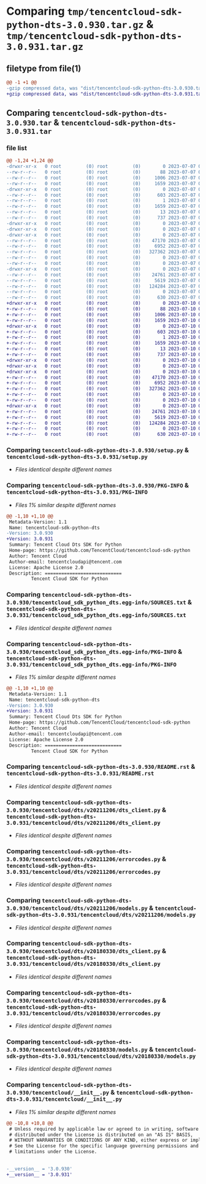 # Comparing `tmp/tencentcloud-sdk-python-dts-3.0.930.tar.gz` & `tmp/tencentcloud-sdk-python-dts-3.0.931.tar.gz`

## filetype from file(1)

```diff
@@ -1 +1 @@
-gzip compressed data, was "dist/tencentcloud-sdk-python-dts-3.0.930.tar", last modified: Fri Jul  7 00:23:02 2023, max compression
+gzip compressed data, was "dist/tencentcloud-sdk-python-dts-3.0.931.tar", last modified: Mon Jul 10 00:39:43 2023, max compression
```

## Comparing `tencentcloud-sdk-python-dts-3.0.930.tar` & `tencentcloud-sdk-python-dts-3.0.931.tar`

### file list

```diff
@@ -1,24 +1,24 @@
-drwxr-xr-x   0 root         (0) root         (0)        0 2023-07-07 00:23:02.000000 tencentcloud-sdk-python-dts-3.0.930/
--rw-r--r--   0 root         (0) root         (0)       88 2023-07-07 00:23:02.000000 tencentcloud-sdk-python-dts-3.0.930/setup.cfg
--rw-r--r--   0 root         (0) root         (0)     1006 2023-07-07 00:23:02.000000 tencentcloud-sdk-python-dts-3.0.930/setup.py
--rw-r--r--   0 root         (0) root         (0)     1659 2023-07-07 00:23:02.000000 tencentcloud-sdk-python-dts-3.0.930/PKG-INFO
-drwxr-xr-x   0 root         (0) root         (0)        0 2023-07-07 00:23:02.000000 tencentcloud-sdk-python-dts-3.0.930/tencentcloud_sdk_python_dts.egg-info/
--rw-r--r--   0 root         (0) root         (0)      603 2023-07-07 00:23:02.000000 tencentcloud-sdk-python-dts-3.0.930/tencentcloud_sdk_python_dts.egg-info/SOURCES.txt
--rw-r--r--   0 root         (0) root         (0)        1 2023-07-07 00:23:02.000000 tencentcloud-sdk-python-dts-3.0.930/tencentcloud_sdk_python_dts.egg-info/dependency_links.txt
--rw-r--r--   0 root         (0) root         (0)     1659 2023-07-07 00:23:02.000000 tencentcloud-sdk-python-dts-3.0.930/tencentcloud_sdk_python_dts.egg-info/PKG-INFO
--rw-r--r--   0 root         (0) root         (0)       13 2023-07-07 00:23:02.000000 tencentcloud-sdk-python-dts-3.0.930/tencentcloud_sdk_python_dts.egg-info/top_level.txt
--rw-r--r--   0 root         (0) root         (0)      737 2023-07-07 00:23:02.000000 tencentcloud-sdk-python-dts-3.0.930/README.rst
-drwxr-xr-x   0 root         (0) root         (0)        0 2023-07-07 00:23:02.000000 tencentcloud-sdk-python-dts-3.0.930/tencentcloud/
-drwxr-xr-x   0 root         (0) root         (0)        0 2023-07-07 00:23:02.000000 tencentcloud-sdk-python-dts-3.0.930/tencentcloud/dts/
-drwxr-xr-x   0 root         (0) root         (0)        0 2023-07-07 00:23:02.000000 tencentcloud-sdk-python-dts-3.0.930/tencentcloud/dts/v20211206/
--rw-r--r--   0 root         (0) root         (0)    47170 2023-07-07 00:23:02.000000 tencentcloud-sdk-python-dts-3.0.930/tencentcloud/dts/v20211206/dts_client.py
--rw-r--r--   0 root         (0) root         (0)     6952 2023-07-07 00:23:02.000000 tencentcloud-sdk-python-dts-3.0.930/tencentcloud/dts/v20211206/errorcodes.py
--rw-r--r--   0 root         (0) root         (0)   327362 2023-07-07 00:23:02.000000 tencentcloud-sdk-python-dts-3.0.930/tencentcloud/dts/v20211206/models.py
--rw-r--r--   0 root         (0) root         (0)        0 2023-07-07 00:23:02.000000 tencentcloud-sdk-python-dts-3.0.930/tencentcloud/dts/v20211206/__init__.py
--rw-r--r--   0 root         (0) root         (0)        0 2023-07-07 00:23:02.000000 tencentcloud-sdk-python-dts-3.0.930/tencentcloud/dts/__init__.py
-drwxr-xr-x   0 root         (0) root         (0)        0 2023-07-07 00:23:02.000000 tencentcloud-sdk-python-dts-3.0.930/tencentcloud/dts/v20180330/
--rw-r--r--   0 root         (0) root         (0)    24761 2023-07-07 00:23:02.000000 tencentcloud-sdk-python-dts-3.0.930/tencentcloud/dts/v20180330/dts_client.py
--rw-r--r--   0 root         (0) root         (0)     5619 2023-07-07 00:23:02.000000 tencentcloud-sdk-python-dts-3.0.930/tencentcloud/dts/v20180330/errorcodes.py
--rw-r--r--   0 root         (0) root         (0)   124284 2023-07-07 00:23:02.000000 tencentcloud-sdk-python-dts-3.0.930/tencentcloud/dts/v20180330/models.py
--rw-r--r--   0 root         (0) root         (0)        0 2023-07-07 00:23:02.000000 tencentcloud-sdk-python-dts-3.0.930/tencentcloud/dts/v20180330/__init__.py
--rw-r--r--   0 root         (0) root         (0)      630 2023-07-07 00:23:02.000000 tencentcloud-sdk-python-dts-3.0.930/tencentcloud/__init__.py
+drwxr-xr-x   0 root         (0) root         (0)        0 2023-07-10 00:39:43.000000 tencentcloud-sdk-python-dts-3.0.931/
+-rw-r--r--   0 root         (0) root         (0)       88 2023-07-10 00:39:43.000000 tencentcloud-sdk-python-dts-3.0.931/setup.cfg
+-rw-r--r--   0 root         (0) root         (0)     1006 2023-07-10 00:39:43.000000 tencentcloud-sdk-python-dts-3.0.931/setup.py
+-rw-r--r--   0 root         (0) root         (0)     1659 2023-07-10 00:39:43.000000 tencentcloud-sdk-python-dts-3.0.931/PKG-INFO
+drwxr-xr-x   0 root         (0) root         (0)        0 2023-07-10 00:39:43.000000 tencentcloud-sdk-python-dts-3.0.931/tencentcloud_sdk_python_dts.egg-info/
+-rw-r--r--   0 root         (0) root         (0)      603 2023-07-10 00:39:43.000000 tencentcloud-sdk-python-dts-3.0.931/tencentcloud_sdk_python_dts.egg-info/SOURCES.txt
+-rw-r--r--   0 root         (0) root         (0)        1 2023-07-10 00:39:43.000000 tencentcloud-sdk-python-dts-3.0.931/tencentcloud_sdk_python_dts.egg-info/dependency_links.txt
+-rw-r--r--   0 root         (0) root         (0)     1659 2023-07-10 00:39:43.000000 tencentcloud-sdk-python-dts-3.0.931/tencentcloud_sdk_python_dts.egg-info/PKG-INFO
+-rw-r--r--   0 root         (0) root         (0)       13 2023-07-10 00:39:43.000000 tencentcloud-sdk-python-dts-3.0.931/tencentcloud_sdk_python_dts.egg-info/top_level.txt
+-rw-r--r--   0 root         (0) root         (0)      737 2023-07-10 00:39:43.000000 tencentcloud-sdk-python-dts-3.0.931/README.rst
+drwxr-xr-x   0 root         (0) root         (0)        0 2023-07-10 00:39:43.000000 tencentcloud-sdk-python-dts-3.0.931/tencentcloud/
+drwxr-xr-x   0 root         (0) root         (0)        0 2023-07-10 00:39:43.000000 tencentcloud-sdk-python-dts-3.0.931/tencentcloud/dts/
+drwxr-xr-x   0 root         (0) root         (0)        0 2023-07-10 00:39:43.000000 tencentcloud-sdk-python-dts-3.0.931/tencentcloud/dts/v20211206/
+-rw-r--r--   0 root         (0) root         (0)    47170 2023-07-10 00:39:43.000000 tencentcloud-sdk-python-dts-3.0.931/tencentcloud/dts/v20211206/dts_client.py
+-rw-r--r--   0 root         (0) root         (0)     6952 2023-07-10 00:39:43.000000 tencentcloud-sdk-python-dts-3.0.931/tencentcloud/dts/v20211206/errorcodes.py
+-rw-r--r--   0 root         (0) root         (0)   327362 2023-07-10 00:39:43.000000 tencentcloud-sdk-python-dts-3.0.931/tencentcloud/dts/v20211206/models.py
+-rw-r--r--   0 root         (0) root         (0)        0 2023-07-10 00:39:43.000000 tencentcloud-sdk-python-dts-3.0.931/tencentcloud/dts/v20211206/__init__.py
+-rw-r--r--   0 root         (0) root         (0)        0 2023-07-10 00:39:43.000000 tencentcloud-sdk-python-dts-3.0.931/tencentcloud/dts/__init__.py
+drwxr-xr-x   0 root         (0) root         (0)        0 2023-07-10 00:39:43.000000 tencentcloud-sdk-python-dts-3.0.931/tencentcloud/dts/v20180330/
+-rw-r--r--   0 root         (0) root         (0)    24761 2023-07-10 00:39:43.000000 tencentcloud-sdk-python-dts-3.0.931/tencentcloud/dts/v20180330/dts_client.py
+-rw-r--r--   0 root         (0) root         (0)     5619 2023-07-10 00:39:43.000000 tencentcloud-sdk-python-dts-3.0.931/tencentcloud/dts/v20180330/errorcodes.py
+-rw-r--r--   0 root         (0) root         (0)   124284 2023-07-10 00:39:43.000000 tencentcloud-sdk-python-dts-3.0.931/tencentcloud/dts/v20180330/models.py
+-rw-r--r--   0 root         (0) root         (0)        0 2023-07-10 00:39:43.000000 tencentcloud-sdk-python-dts-3.0.931/tencentcloud/dts/v20180330/__init__.py
+-rw-r--r--   0 root         (0) root         (0)      630 2023-07-10 00:39:43.000000 tencentcloud-sdk-python-dts-3.0.931/tencentcloud/__init__.py
```

### Comparing `tencentcloud-sdk-python-dts-3.0.930/setup.py` & `tencentcloud-sdk-python-dts-3.0.931/setup.py`

 * *Files identical despite different names*

### Comparing `tencentcloud-sdk-python-dts-3.0.930/PKG-INFO` & `tencentcloud-sdk-python-dts-3.0.931/PKG-INFO`

 * *Files 1% similar despite different names*

```diff
@@ -1,10 +1,10 @@
 Metadata-Version: 1.1
 Name: tencentcloud-sdk-python-dts
-Version: 3.0.930
+Version: 3.0.931
 Summary: Tencent Cloud Dts SDK for Python
 Home-page: https://github.com/TencentCloud/tencentcloud-sdk-python
 Author: Tencent Cloud
 Author-email: tencentcloudapi@tencent.com
 License: Apache License 2.0
 Description: ============================
         Tencent Cloud SDK for Python
```

### Comparing `tencentcloud-sdk-python-dts-3.0.930/tencentcloud_sdk_python_dts.egg-info/SOURCES.txt` & `tencentcloud-sdk-python-dts-3.0.931/tencentcloud_sdk_python_dts.egg-info/SOURCES.txt`

 * *Files identical despite different names*

### Comparing `tencentcloud-sdk-python-dts-3.0.930/tencentcloud_sdk_python_dts.egg-info/PKG-INFO` & `tencentcloud-sdk-python-dts-3.0.931/tencentcloud_sdk_python_dts.egg-info/PKG-INFO`

 * *Files 1% similar despite different names*

```diff
@@ -1,10 +1,10 @@
 Metadata-Version: 1.1
 Name: tencentcloud-sdk-python-dts
-Version: 3.0.930
+Version: 3.0.931
 Summary: Tencent Cloud Dts SDK for Python
 Home-page: https://github.com/TencentCloud/tencentcloud-sdk-python
 Author: Tencent Cloud
 Author-email: tencentcloudapi@tencent.com
 License: Apache License 2.0
 Description: ============================
         Tencent Cloud SDK for Python
```

### Comparing `tencentcloud-sdk-python-dts-3.0.930/README.rst` & `tencentcloud-sdk-python-dts-3.0.931/README.rst`

 * *Files identical despite different names*

### Comparing `tencentcloud-sdk-python-dts-3.0.930/tencentcloud/dts/v20211206/dts_client.py` & `tencentcloud-sdk-python-dts-3.0.931/tencentcloud/dts/v20211206/dts_client.py`

 * *Files identical despite different names*

### Comparing `tencentcloud-sdk-python-dts-3.0.930/tencentcloud/dts/v20211206/errorcodes.py` & `tencentcloud-sdk-python-dts-3.0.931/tencentcloud/dts/v20211206/errorcodes.py`

 * *Files identical despite different names*

### Comparing `tencentcloud-sdk-python-dts-3.0.930/tencentcloud/dts/v20211206/models.py` & `tencentcloud-sdk-python-dts-3.0.931/tencentcloud/dts/v20211206/models.py`

 * *Files identical despite different names*

### Comparing `tencentcloud-sdk-python-dts-3.0.930/tencentcloud/dts/v20180330/dts_client.py` & `tencentcloud-sdk-python-dts-3.0.931/tencentcloud/dts/v20180330/dts_client.py`

 * *Files identical despite different names*

### Comparing `tencentcloud-sdk-python-dts-3.0.930/tencentcloud/dts/v20180330/errorcodes.py` & `tencentcloud-sdk-python-dts-3.0.931/tencentcloud/dts/v20180330/errorcodes.py`

 * *Files identical despite different names*

### Comparing `tencentcloud-sdk-python-dts-3.0.930/tencentcloud/dts/v20180330/models.py` & `tencentcloud-sdk-python-dts-3.0.931/tencentcloud/dts/v20180330/models.py`

 * *Files identical despite different names*

### Comparing `tencentcloud-sdk-python-dts-3.0.930/tencentcloud/__init__.py` & `tencentcloud-sdk-python-dts-3.0.931/tencentcloud/__init__.py`

 * *Files 1% similar despite different names*

```diff
@@ -10,8 +10,8 @@
 # Unless required by applicable law or agreed to in writing, software
 # distributed under the License is distributed on an "AS IS" BASIS,
 # WITHOUT WARRANTIES OR CONDITIONS OF ANY KIND, either express or implied.
 # See the License for the specific language governing permissions and
 # limitations under the License.
 
 
-__version__ = '3.0.930'
+__version__ = '3.0.931'
```

